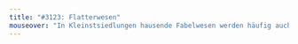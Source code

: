 ```yaml
---
title: "#3123: Flatterwesen"
mouseover: "In Kleinstsiedlungen hausende Fabelwesen werden häufig auch 'Kaffee' genannt."
---
```


